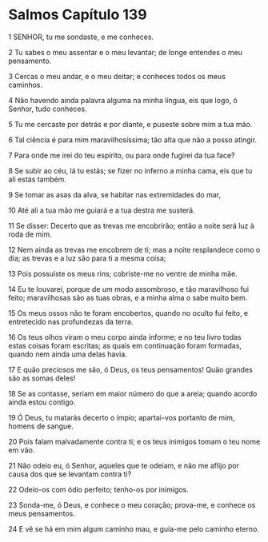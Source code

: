 # Salmos Capítulo 139

1	SENHOR, tu me sondaste, e me conheces.

2	Tu sabes o meu assentar e o meu levantar; de longe entendes o meu pensamento.

3	Cercas o meu andar, e o meu deitar; e conheces todos os meus caminhos.

4	Não havendo ainda palavra alguma na minha língua, eis que logo, ó Senhor, tudo conheces.

5	Tu me cercaste por detrás e por diante, e puseste sobre mim a tua mão.

6	Tal ciência é para mim maravilhosíssima; tão alta que não a posso atingir.

7	Para onde me irei do teu espírito, ou para onde fugirei da tua face?

8	Se subir ao céu, lá tu estás; se fizer no inferno a minha cama, eis que tu ali estás também.

9	Se tomar as asas da alva, se habitar nas extremidades do mar,

10	Até ali a tua mão me guiará e a tua destra me susterá.

11	Se disser: Decerto que as trevas me encobrirão; então a noite será luz à roda de mim.

12	Nem ainda as trevas me encobrem de ti; mas a noite resplandece como o dia; as trevas e a luz são para ti a mesma coisa;

13	Pois possuíste os meus rins; cobriste-me no ventre de minha mãe.

14	Eu te louvarei, porque de um modo assombroso, e tão maravilhoso fui feito; maravilhosas são as tuas obras, e a minha alma o sabe muito bem.

15	Os meus ossos não te foram encobertos, quando no oculto fui feito, e entretecido nas profundezas da terra.

16	Os teus olhos viram o meu corpo ainda informe; e no teu livro todas estas coisas foram escritas; as quais em continuação foram formadas, quando nem ainda uma delas havia.

17	E quão preciosos me são, ó Deus, os teus pensamentos! Quão grandes são as somas deles!

18	Se as contasse, seriam em maior número do que a areia; quando acordo ainda estou contigo.

19	Ó Deus, tu matarás decerto o ímpio; apartai-vos portanto de mim, homens de sangue.

20	Pois falam malvadamente contra ti; e os teus inimigos tomam o teu nome em vão.

21	Não odeio eu, ó Senhor, aqueles que te odeiam, e não me aflijo por causa dos que se levantam contra ti?

22	Odeio-os com ódio perfeito; tenho-os por inimigos.

23	Sonda-me, ó Deus, e conhece o meu coração; prova-me, e conhece os meus pensamentos.

24	E vê se há em mim algum caminho mau, e guia-me pelo caminho eterno.

